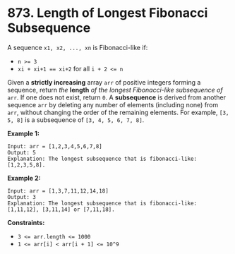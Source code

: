 # 873. Length of Longest Fibonacci Subsequence
A sequence `x1, x2, ..., xn` is Fibonacci-like if:  
- `n >= 3`
- `xi + xi+1 == xi+2` for all `i + 2 <= n`  

Given a **strictly increasing** array `arr` of positive integers forming a sequence, return *the* **length** *of the longest Fibonacci-like subsequence of* `arr`. If one does not exist, return `0`. A **subsequence** is derived from another sequence `arr` by deleting any number of elements (including none) from `arr`, without changing the order of the remaining elements. For example, `[3, 5, 8]` is a subsequence of `[3, 4, 5, 6, 7, 8]`.

**Example 1:**
```
Input: arr = [1,2,3,4,5,6,7,8]
Output: 5
Explanation: The longest subsequence that is fibonacci-like: [1,2,3,5,8].
```

**Example 2:**
```
Input: arr = [1,3,7,11,12,14,18]
Output: 3
Explanation: The longest subsequence that is fibonacci-like: [1,11,12], [3,11,14] or [7,11,18].
```

**Constraints:**
- `3 <= arr.length <= 1000`
- `1 <= arr[i] < arr[i + 1] <= 10^9`
